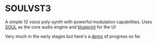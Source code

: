 # SOULVST3
A simple 12 voice poly-synth with powerful modulation capabilities.
Uses [SOUL](https://github.com/soul-lang/SOUL) as the core audio engine and [blueprint](https://github.com/nick-thompson/blueprint) for the UI

Very much in the early stages but here's a [demo](https://drive.google.com/file/d/1h5zlbocSoh9f5A_hQ65-RYCbrNokWoVc/view?usp=sharing) of progress so far
